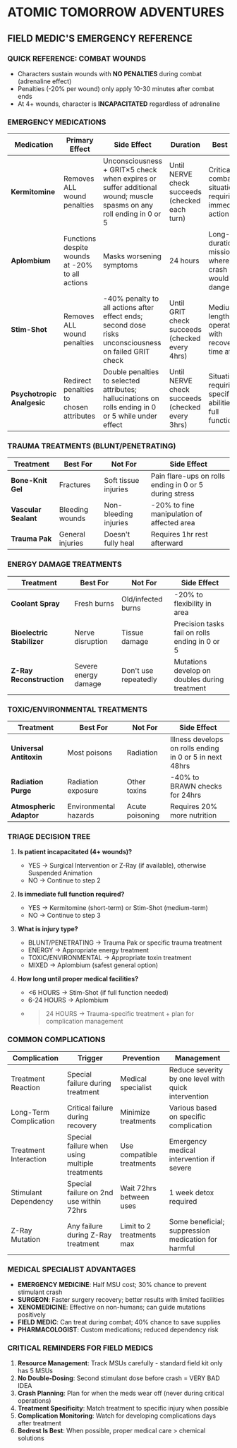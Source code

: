 # ATOMIC TOMORROW ADVENTURES
## FIELD MEDIC'S EMERGENCY REFERENCE

### QUICK REFERENCE: COMBAT WOUNDS

- Characters sustain wounds with **NO PENALTIES** during combat (adrenaline effect)
- Penalties (-20% per wound) only apply 10-30 minutes after combat ends
- At 4+ wounds, character is **INCAPACITATED** regardless of adrenaline

### EMERGENCY MEDICATIONS

| Medication | Primary Effect | Side Effect | Duration | Best For |
|------------|----------------|-------------|----------|----------|
| **Kermitomine** | Removes ALL wound penalties | Unconsciousness + GRIT×5 check when expires or suffer additional wound; muscle spasms on any roll ending in 0 or 5 | Until NERVE check succeeds (checked each turn) | Critical combat situations requiring immediate action |
| **Aplombium** | Functions despite wounds at -20% to all actions | Masks worsening symptoms | 24 hours | Long-duration missions where crash would be dangerous |
| **Stim-Shot** | Removes ALL wound penalties | -40% penalty to all actions after effect ends; second dose risks unconsciousness on failed GRIT check | Until GRIT check succeeds (checked every 4hrs) | Medium-length operations with recovery time after |
| **Psychotropic Analgesic** | Redirect penalties to chosen attributes | Double penalties to selected attributes; hallucinations on rolls ending in 0 or 5 while under effect | Until NERVE check succeeds (checked every 3hrs) | Situations requiring specific abilities at full function |

### TRAUMA TREATMENTS (BLUNT/PENETRATING)

| Treatment | Best For | Not For | Side Effect |
|-----------|----------|---------|-------------|
| **Bone-Knit Gel** | Fractures | Soft tissue injuries | Pain flare-ups on rolls ending in 0 or 5 during stress |
| **Vascular Sealant** | Bleeding wounds | Non-bleeding injuries | -20% to fine manipulation of affected area |
| **Trauma Pak** | General injuries | Doesn't fully heal | Requires 1hr rest afterward |

### ENERGY DAMAGE TREATMENTS

| Treatment | Best For | Not For | Side Effect |
|-----------|----------|---------|-------------|
| **Coolant Spray** | Fresh burns | Old/infected burns | -20% to flexibility in area |
| **Bioelectric Stabilizer** | Nerve disruption | Tissue damage | Precision tasks fail on rolls ending in 0 or 5 |
| **Z-Ray Reconstruction** | Severe energy damage | Don't use repeatedly | Mutations develop on doubles during treatment |

### TOXIC/ENVIRONMENTAL TREATMENTS

| Treatment | Best For | Not For | Side Effect |
|-----------|----------|---------|-------------|
| **Universal Antitoxin** | Most poisons | Radiation | Illness develops on rolls ending in 0 or 5 in next 48hrs |
| **Radiation Purge** | Radiation exposure | Other toxins | -40% to BRAWN checks for 24hrs |
| **Atmospheric Adaptor** | Environmental hazards | Acute poisoning | Requires 20% more nutrition |

### TRIAGE DECISION TREE

1. **Is patient incapacitated (4+ wounds)?**
   - YES → Surgical Intervention or Z-Ray (if available), otherwise Suspended Animation
   - NO → Continue to step 2

2. **Is immediate full function required?**
   - YES → Kermitomine (short-term) or Stim-Shot (medium-term)
   - NO → Continue to step 3

3. **What is injury type?**
   - BLUNT/PENETRATING → Trauma Pak or specific trauma treatment
   - ENERGY → Appropriate energy treatment
   - TOXIC/ENVIRONMENTAL → Appropriate toxin treatment
   - MIXED → Aplombium (safest general option)

4. **How long until proper medical facilities?**
   - <6 HOURS → Stim-Shot (if full function needed)
   - 6-24 HOURS → Aplombium
   - >24 HOURS → Trauma-specific treatment + plan for complication management

### COMMON COMPLICATIONS

| Complication | Trigger | Prevention | Management |
|--------------|--------|------------|------------|
| Treatment Reaction | Special failure during treatment | Medical specialist | Reduce severity by one level with quick intervention |
| Long-Term Complication | Critical failure during recovery | Minimize treatments | Various based on specific complication |
| Treatment Interaction | Special failure when using multiple treatments | Use compatible treatments | Emergency medical intervention if severe |
| Stimulant Dependency | Special failure on 2nd use within 72hrs | Wait 72hrs between uses | 1 week detox required |
| Z-Ray Mutation | Any failure during Z-Ray treatment | Limit to 2 treatments max | Some beneficial; suppression medication for harmful |

### MEDICAL SPECIALIST ADVANTAGES

- **EMERGENCY MEDICINE**: Half MSU cost; 30% chance to prevent stimulant crash
- **SURGEON**: Faster surgery recovery; better results with limited facilities
- **XENOMEDICINE**: Effective on non-humans; can guide mutations positively
- **FIELD MEDIC**: Can treat during combat; 40% chance to save supplies
- **PHARMACOLOGIST**: Custom medications; reduced dependency risk

### CRITICAL REMINDERS FOR FIELD MEDICS

1. **Resource Management**: Track MSUs carefully - standard field kit only has 5 MSUs
2. **No Double-Dosing**: Second stimulant dose before crash = VERY BAD IDEA
3. **Crash Planning**: Plan for when the meds wear off (never during critical operations)
4. **Treatment Specificity**: Match treatment to specific injury when possible
5. **Complication Monitoring**: Watch for developing complications days after treatment
6. **Bedrest Is Best**: When possible, proper medical care > chemical solutions
